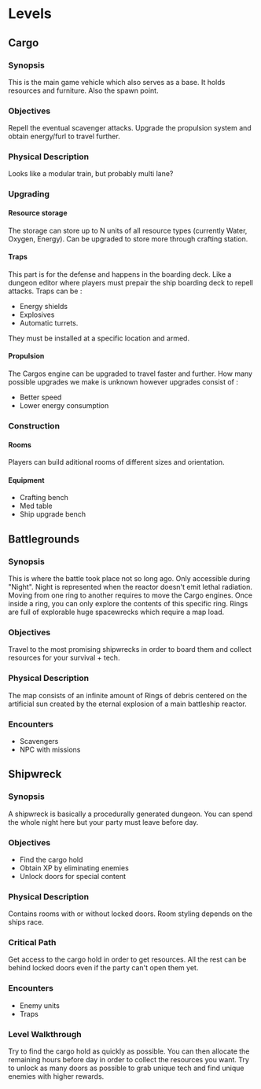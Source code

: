 # Levels

## Cargo

### Synopsis

This is the main game vehicle which also serves as a base.
It holds resources and furniture. Also the spawn point.

### Objectives

Repell the eventual scavenger attacks.
Upgrade the propulsion system and obtain energy/furl to travel further.

### Physical Description

Looks like a modular train, but probably multi lane?

### Upgrading

#### Resource storage

The storage can store up to N units of all resource types (currently Water, Oxygen, Energy).
Can be upgraded to store more through crafting station.

#### Traps

This part is for the defense and happens in the boarding deck. Like a dungeon editor where players must prepair the ship boarding deck to repell attacks. 
Traps can be : 
- Energy shields
- Explosives
- Automatic turrets.

They must be installed at a specific location and armed.

#### Propulsion

The Cargos engine can be upgraded to travel faster and further. How many possible upgrades we make is unknown however upgrades consist of :
- Better speed
- Lower energy consumption

### Construction

#### Rooms

Players can build aditional rooms of different sizes and orientation.

#### Equipment

- Crafting bench
- Med table
- Ship upgrade bench

## Battlegrounds

### Synopsis

This is where the battle took place not so long ago.
Only accessible during "Night".
Night is represented when the reactor doesn't emit lethal radiation.
Moving from one ring to another requires to move the Cargo engines.
Once inside a ring, you can only explore the contents of this specific ring.
Rings are full of explorable huge spacewrecks which require a map load.

### Objectives

Travel to the most promising shipwrecks in order to board them and collect resources for your survival + tech.

### Physical Description

The map consists of an infinite amount of Rings of debris centered on the artificial sun created by the eternal explosion of a main battleship reactor.

### Encounters

- Scavengers
- NPC with missions

## Shipwreck

### Synopsis

A shipwreck is basically a procedurally generated dungeon.
You can spend the whole night here but your party must leave before day.

### Objectives

- Find the cargo hold
- Obtain XP by eliminating enemies
- Unlock doors for special content

### Physical Description

Contains rooms with or without locked doors. Room styling depends on the ships race.

### Critical Path

Get access to the cargo hold in order to get resources. All the rest can be behind locked doors even if the party can't open them yet.

### Encounters

- Enemy units
- Traps

### Level Walkthrough

Try to find the cargo hold as quickly as possible. You can then allocate the remaining hours before day in order to collect the resources you want.
Try to unlock as many doors as possible to grab unique tech and find unique enemies with higher rewards.
